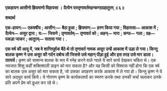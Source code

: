 **एकहायन आसीनो ह्रियमाणो विहायसा ।** **दैत्येन यस्तृणावर्तमहन्कण्ठग्रहातुरम् ॥ ६॥** 

**शब्दार्थ** 

**एक-हायन:—** **एकवर्षीय** **; आसीन:—** **बैठा हुआ** **; ह्रियमाण:—** **हरण किया गया** **; विहायसा—** **आकाश में** **; दैत्येन—** **असुर द्वारा** **;** **य:—** **जिसने** **; तृणावर्तम्—** **तृणावर्त को** **; अहन्—** **मारा** **; कण्ठ—** **गला** **; ग्रह—** **पकड़ा जाकर** **; आतुरम्—** **सताया गया।** **.** 

**एक वर्ष की आयु में, जब वे शान्तिपूर्वक बैठे थे तो तृणावर्त नामक असुर उन्हें आकाश में** **उड़ा ले गया। किन्तु बालक कृष्ण ने उस असुर की गर्दन दबोच ली जिससे उसे महान् पीड़ा हुई** **और इस तरह उसे मार डाला।** **तात्पर्य :** कृष्ण को सामान्य बालक के रूप में स्नेह करने वाले ग्वाले ये सारे कार्य देखकर चकित थे। एक नवजात शिशु कहीं शक्तिशाली डाइन को मार सकता है? और यह किसी को विश्वास नहीं होगा कि एक वर्ष का बालक उस असुर को मार सकता है, जो उसका अपहरण करके आकाश में ले गया हो। किन्तु कृष्ण ने ये सारे अद्भुत कार्य किये। ये गोपगण कृष्ण के कार्यकलापों का स्मरण करके तथा उनकी चर्चा चलाकर उनके प्रति अपने प्रेम को वॢधत कर रहे थे।  
